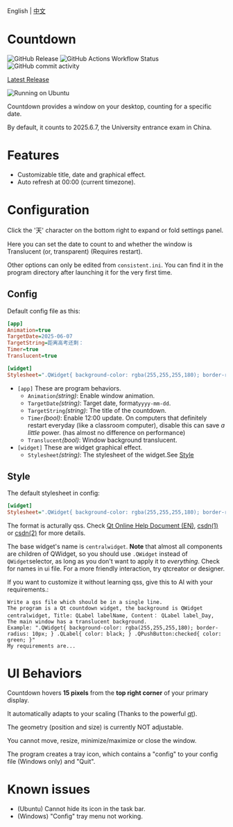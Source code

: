 English | [中文](README-zh_CN.md)

# Countdown
![GitHub Release](https://img.shields.io/github/v/release/Tianming-Wu/Countdown)
![GitHub Actions Workflow Status](https://img.shields.io/github/actions/workflow/status/Tianming-Wu/Countdown/main.yml)
![GitHub commit activity](https://img.shields.io/github/commit-activity/m/Tianming-Wu/Countdown)

[Latest Release](https://github.com/Tianming-Wu/Countdown/releases/latest)

![Running on Ubuntu](https://github.com/user-attachments/assets/dafc5caf-3cbd-4c77-a459-6f04da13829c)


Countdown provides a window on your desktop, counting for a specific date.

By default, it counts to 2025.6.7, the University entrance exam in China.

# Features
- Customizable title, date and graphical effect.
- Auto refresh at 00:00 (current timezone).


# Configuration
Click the '天' character on the bottom right to expand or fold settings panel.

Here you can set the date to count to and whether the window is Translucent (or, transparent) (Requires restart).

Other options can only be edited from `consistent.ini`.
You can find it in the program directory after launching it for the very first time.

## Config
Default config file as this:
```ini
[app]
Animation=true
TargetDate=2025-06-07
TargetString=距离高考还剩：
Timer=true
Translucent=true

[widget]
Stylesheet=".QWidget{ background-color: rgba(255,255,255,180); border-radius: 10px; } .QLabel{ color: black; } .QPushButton:checked{ color: green; }"
```
- `[app]` These are program behaviors.
  - `Animation`*(string)*: Enable window animation.   
  - `TargetDate`*(string)*: Target date, format`yyyy-mm-dd`.
  - `TargetString`*(string)*: The title of the countdown.
  - `Timer`*(bool)*: Enable 12:00 update. On computers that definitely restart everyday (like a classroom computer), disable this can save *a little* power. (has almost no difference on performance)
  - `Translucent`*(bool)*: Window background translucent.
- `[widget]` These are widget graphical effect.
  - `Stylesheet`*(string)*: The stylesheet of the widget.See [Style](#style)


## Style
The default stylesheet in config:
```ini
[widget]
Stylesheet=".QWidget{ background-color: rgba(255,255,255,180); border-radius: 10px; } .QLabel{ color: black; } .QPushButton:checked{ color: green; }"
```
The format is acturally qss. Check [Qt Online Help Document (EN)](https://doc.qt.io/qt-6/stylesheet.html), [csdn(1)](https://blog.csdn.net/zwcslj/article/details/140154933) or [csdn(2)](https://blog.csdn.net/martian665/article/details/142520397) for more details.

The base widget's name is `centralwidget`. **Note** that almost all components are children of QWidget, so you should use `.QWidget` instead of `QWidget`selector, as long as you don't want to apply it to *everything*. Check for names in ui file. For a more friendly interaction, try qtcreator or designer.

If you want to customize it without learning qss, give this to AI with your requirements.:
```
Write a qss file which should be in a single line. 
The program is a Qt countdown widget, the background is QWidget centralwidget, Title: QLabel labelName, Content： QLabel label_Day, The main window has a translucent background. 
Example: ".QWidget{ background-color: rgba(255,255,255,180); border-radius: 10px; } .QLabel{ color: black; } .QPushButton:checked{ color: green; }" 
My requirements are...
```

# UI Behaviors
Countdown hovers **15 pixels** from the **top right corner** of your primary display.

It automatically adapts to your scaling (Thanks to the powerful [qt](https://qt.io)).

The geometry (position and size) is currently NOT adjustable.

You cannot move, resize, minimize/maximize or close the window.

The program creates a tray icon, which contains a "config" to your config file (Windows only) and "Quit".


# Known issues
- (Ubuntu) Cannot hide its icon in the task bar.
- (Windows) "Config" tray menu not working.
